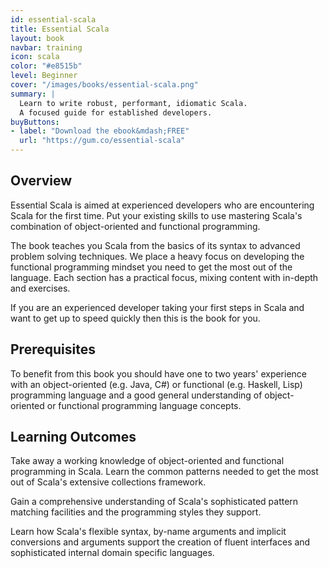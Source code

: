 ```yaml
---
id: essential-scala
title: Essential Scala
layout: book
navbar: training
icon: scala
color: "#e8515b"
level: Beginner
cover: "/images/books/essential-scala.png"
summary: |
  Learn to write robust, performant, idiomatic Scala.
  A focused guide for established developers.
buyButtons:
- label: "Download the ebook&mdash;FREE"
  url: "https://gum.co/essential-scala"
---
```


## Overview

Essential Scala is aimed at experienced developers who are encountering Scala for the first time. Put your existing skills to use mastering Scala's combination of object-oriented and functional programming.

The book teaches you Scala from the basics of its syntax to advanced problem solving techniques. We place a heavy focus on developing the functional programming mindset you need to get the most out of the language. Each section has a practical focus, mixing content with in-depth and exercises.

If you are an experienced developer taking your first steps in Scala and want to get up to speed quickly then this is the book for you.

## Prerequisites

To benefit from this book you should have one to two years' experience with an object-oriented (e.g. Java, C#) or functional (e.g. Haskell, Lisp) programming language and a good general understanding of object-oriented or functional programming language concepts.

## Learning Outcomes

Take away a working knowledge of object-oriented and functional programming in Scala. Learn the common patterns needed to get the most out of Scala's extensive collections framework.

Gain a comprehensive understanding of Scala's sophisticated pattern matching facilities and the programming styles they support.

Learn how Scala's flexible syntax, by-name arguments and implicit conversions and arguments support the creation of fluent interfaces and sophisticated internal domain specific languages.
